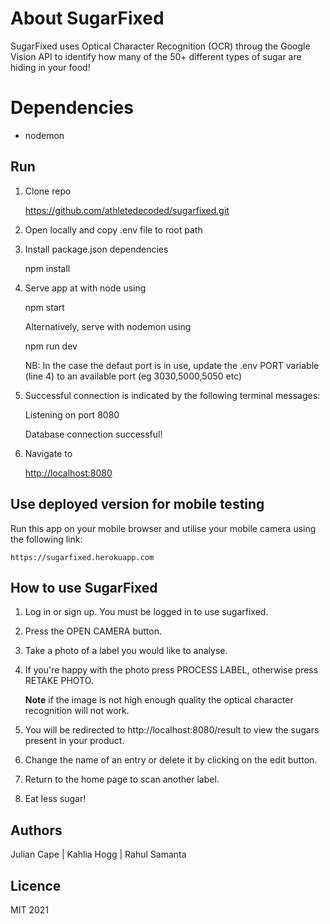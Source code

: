 # About SugarFixed

SugarFixed uses Optical Character Recognition (OCR) throug the Google Vision API to identify how many of the 50+ different types of sugar are hiding in your food!

# Dependencies
* nodemon

## Run
1. Clone repo 
    
    https://github.com/athletedecoded/sugarfixed.git

2. Open locally and copy .env file to root path

3. Install package.json dependencies

    npm install    

4. Serve app at with node using

    npm start

    Alternatively, serve with nodemon using 
    
    npm run dev

    NB: In the case the defaut port is in use, update the .env PORT variable (line 4) to an available port (eg 3030,5000,5050 etc)

5. Successful connection is indicated by the following terminal messages:

    Listening on port  8080

    Database connection successful!

6. Navigate to 

    [http://localhost:8080](localhost:8080)

## Use deployed version for mobile testing

Run this app on your mobile browser and utilise your mobile camera using the following link:

    https://sugarfixed.herokuapp.com

## How to use SugarFixed

1. Log in or sign up. You must be logged in to use sugarfixed. 

2. Press the OPEN CAMERA button.

3. Take a photo of a label you would like to analyse.

4. If you're happy with the photo press PROCESS LABEL, otherwise press RETAKE PHOTO. 

    **Note** if the image is not high enough quality the optical character recognition will not work.

5. You will be redirected to http://localhost:8080/result to view the sugars present in your product.

6. Change the name of an entry or delete it by clicking on the edit button.

7. Return to the home page to scan another label.

8. Eat less sugar!

## Authors
Julian Cape | Kahlia Hogg | Rahul Samanta

## Licence
MIT 2021
